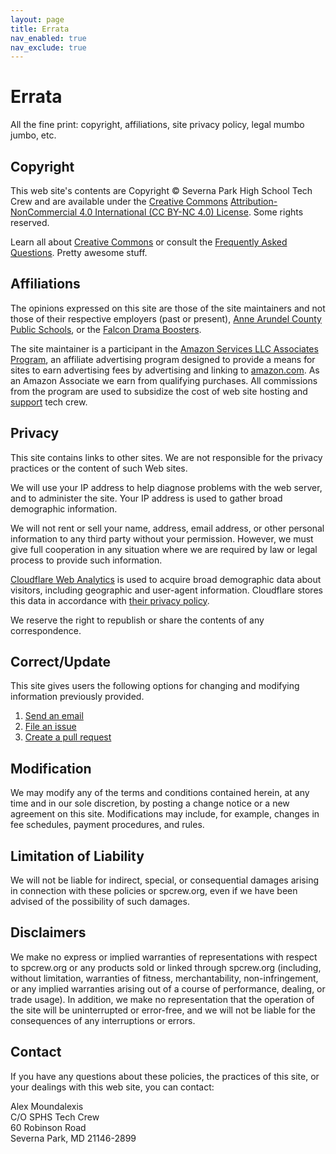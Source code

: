 ```yaml
---
layout: page
title: Errata
nav_enabled: true
nav_exclude: true
---
```


<!-- title: Errata -->
<!-- categories: pages -->
<!-- tags: legal,policies,privacy,affiliations -->
<!-- published: 2017-06-06T22:30:00-05:00 -->
<!-- updated: 2023-08-29T21:30:00-05:00 -->
<!-- summary: Nothing but the fine print here: site policies concerning copyright, affiliations, privacy policy, and all that legal mumbo jumbo. -->

# Errata

All the fine print: copyright, affiliations, site privacy policy, legal mumbo jumbo, etc.

## Copyright

This web site's contents are Copyright &copy; Severna Park High School Tech Crew and are available under the [Creative Commons](https://creativecommons.org/) [Attribution-NonCommercial 4.0 International (CC BY-NC 4.0) License](https://creativecommons.org/licenses/by-nc/4.0/). Some rights reserved.

Learn all about [Creative Commons](https://creativecommons.org/about/) or consult the [Frequently Asked Questions](https://creativecommons.org/faq/). Pretty awesome stuff.

## Affiliations

The opinions expressed on this site are those of the site maintainers and not those of their respective employers (past or present), [Anne Arundel County Public Schools](https://www.aacps.org), or the [Falcon Drama Boosters](https://www.sphsdrama.com/about).

The site maintainer is a participant in the [Amazon Services LLC Associates Program](https://affiliate-program.amazon.com/), an affiliate advertising program designed to provide a means for sites to earn advertising fees by advertising and linking to [amazon.com](https://www.amazon.com?tag=sptech-20). As an Amazon Associate we earn from qualifying purchases. All commissions from the program are used to subsidize the cost of web site hosting and [support](support.html) tech crew.

## Privacy

This site contains links to other sites. We are not responsible for the privacy practices or the content of such Web sites.

We will use your IP address to help diagnose problems with the web server, and to administer the site. Your IP address is used to gather broad demographic information.

We will not rent or sell your name, address, email address, or other personal information to any third party without your permission. However, we must give full cooperation in any situation where we are required by law or legal process to provide such information.

[Cloudflare Web Analytics](https://www.cloudflare.com/web-analytics/) is used to acquire broad demographic data about visitors, including geographic and user-agent information. Cloudflare stores this data in accordance with [their privacy policy](https://www.cloudflare.com/privacypolicy/).

We reserve the right to republish or share the contents of any correspondence.

## Correct/Update ##

This site gives users the following options for changing and modifying information previously provided. 

1. [Send an email](mailto:webguru@spcrew.org)
2. [File an issue](https://github.com/technmsg/spcrew.org/issues/new)
3. [Create a pull request](https://github.com/technmsg/spcrew.org/compare)

## Modification

We may modify any of the terms and conditions contained herein, at any time and in our sole discretion, by posting a change notice or a new agreement on this site. Modifications may include, for example, changes in fee schedules, payment procedures, and rules.

## Limitation of Liability

We will not be liable for indirect, special, or consequential damages arising in connection with these policies or spcrew.org, even if we have been advised of the possibility of such damages.

## Disclaimers

We make no express or implied warranties of representations with respect to spcrew.org or any products sold or linked through spcrew.org (including, without limitation, warranties of fitness, merchantability, non-infringement, or any implied warranties arising out of a course of performance, dealing, or trade usage). In addition, we make no representation that the operation of the site will be uninterrupted or error-free, and we will not be liable for the consequences of any interruptions or errors.

## Contact

If you have any questions about these policies, the practices of this site, or your dealings with this web site, you can contact:

Alex Moundalexis  
C/O SPHS Tech Crew  
60 Robinson Road  
Severna Park, MD 21146-2899
